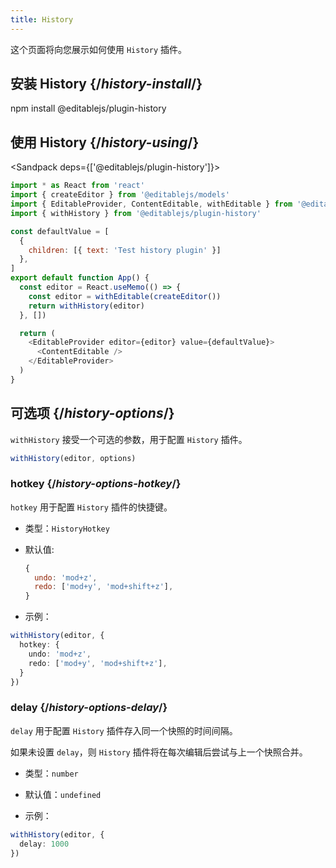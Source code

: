 ```yaml
---
title: History
---
```


<Intro>

这个页面将向您展示如何使用 `History` 插件。

</Intro>

## 安装 History {/*history-install*/}

<TerminalBlock>

npm install @editablejs/plugin-history

</TerminalBlock>

## 使用 History {/*history-using*/}

<Sandpack deps={['@editablejs/plugin-history']}>

```js
import * as React from 'react'
import { createEditor } from '@editablejs/models'
import { EditableProvider, ContentEditable, withEditable } from '@editablejs/editor'
import { withHistory } from '@editablejs/plugin-history'

const defaultValue = [
  {
    children: [{ text: 'Test history plugin' }]
  },
]
export default function App() {
  const editor = React.useMemo(() => {
    const editor = withEditable(createEditor())
    return withHistory(editor)
  }, [])

  return (
    <EditableProvider editor={editor} value={defaultValue}>
      <ContentEditable />
    </EditableProvider>
  )
}

```

</Sandpack>

## 可选项 {/*history-options*/}

`withHistory` 接受一个可选的参数，用于配置 `History` 插件。

```js
withHistory(editor, options)
```

### hotkey {/*history-options-hotkey*/}

`hotkey` 用于配置 `History` 插件的快捷键。

- 类型：`HistoryHotkey`
- 默认值:
  ```js
  {
    undo: 'mod+z',
    redo: ['mod+y', 'mod+shift+z'],
  }
  ```

- 示例：

```ts
withHistory(editor, {
  hotkey: {
    undo: 'mod+z',
    redo: ['mod+y', 'mod+shift+z'],
  }
})
```

### delay {/*history-options-delay*/}

`delay` 用于配置 `History` 插件存入同一个快照的时间间隔。

如果未设置 `delay`，则 `History` 插件将在每次编辑后尝试与上一个快照合并。

- 类型：`number`
- 默认值：`undefined`

- 示例：

```ts
withHistory(editor, {
  delay: 1000
})
```
